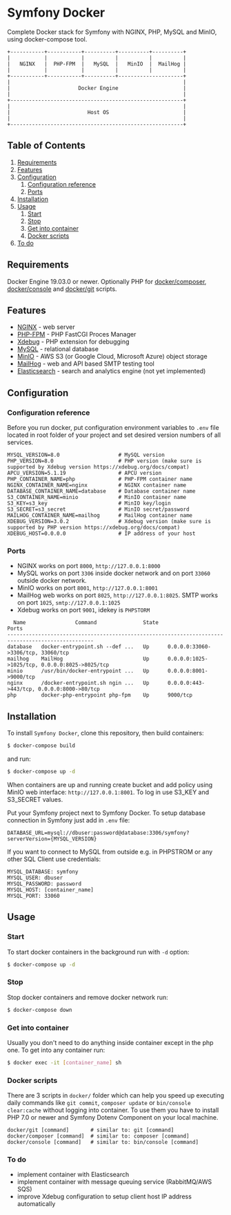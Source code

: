 # Symfony Docker

Complete Docker stack for Symfony with NGINX, PHP, MySQL and MinIO, using docker-compose tool.
```
+-----------+-----------+----------+----------+----------+
|           |           |          |          |          |
|   NGINX   |  PHP-FPM  |   MySQL  |   MinIO  |  MailHog |
|           |           |          |          |          |
+-----------+-----------+----------+---------------------+
|                                                        |
|                      Docker Engine                     |
|                                                        |
+--------------------------------------------------------+
|                                                        |
|                         Host OS                        |
|                                                        |
+--------------------------------------------------------+
```

## Table of Contents
1. [Requirements](#requirements)
1. [Features](#features)
1. [Configuration](#configuration)
   1. [Configuration reference](#configuration-reference)
   1. [Ports](#ports)
1. [Installation](#installation)
1. [Usage](#usage)
   1. [Start](#start)
   1. [Stop](#stop)
   1. [Get into container](#get-into-container)
   1. [Docker scripts](#docker-scripts)
1. [To do](#to-do) 


## Requirements
Docker Engine 19.03.0 or newer. 
Optionally PHP for [docker/composer](docker/composer), [docker/console](docker/console) and [docker/git](docker/git) scripts. 


## Features
- [NGINX](https://www.nginx.com/) - web server
- [PHP-FPM](https://www.php.net/manual/en/install.fpm.php) - PHP FastCGI Proces Manager
- [Xdebug](https://xdebug.org/) - PHP extension for debugging
- [MySQL](https://www.mysql.com/) - relational database
- [MinIO](https://min.io/) - AWS S3 (or Google Cloud, Microsoft Azure) object storage
- [MailHog](https://github.com/mailhog/MailHog) - web and API based SMTP testing tool
- [Elasticsearch](https://www.elastic.co/elasticsearch/) - search and analytics engine (not yet implemented)


## Configuration

### Configuration reference
Before you run docker, put configuration environment variables to `.env` file located in root folder of your project and set desired version numbers of all services.
```dotenv
MYSQL_VERSION=8.0                   # MySQL version
PHP_VERSION=8.0                     # PHP version (make sure is supported by Xdebug version https://xdebug.org/docs/compat)
APCU_VERSION=5.1.19                 # APCU version
PHP_CONTAINER_NAME=php              # PHP-FPM container name
NGINX_CONTAINER_NAME=nginx          # NGINX container name
DATABASE_CONTAINER_NAME=database    # Database container name
S3_CONTAINER_NAME=minio             # MinIO container name
S3_KEY=s3_key                       # MinIO key/login
S3_SECRET=s3_secret                 # MinIO secret/password
MAILHOG_CONTAINER_NAME=mailhog      # MailHog container name
XDEBUG_VERSION=3.0.2                # Xdebug version (make sure is supported by PHP version https://xdebug.org/docs/compat)
XDEBUG_HOST=0.0.0.0                 # IP address of your host
```

### Ports
- NGINX works on port `8000`, `http://127.0.0.1:8000`
- MySQL works on port `3306` inside docker network and on port `33060` outside docker network.
- MinIO works on port `8001`, `http://127.0.0.1:8001`
- MailHog web works on port `8025`, `http://127.0.0.1:8025`. SMTP works on port `1025`, `smtp://127.0.0.1:1025`
- Xdebug works on port `9001`, idekey is `PHPSTORM`
```
  Name                Command               State                       Ports                     
--------------------------------------------------------------------------------------------------
database   docker-entrypoint.sh --def ...   Up      0.0.0.0:33060->3306/tcp, 33060/tcp            
mailhog    MailHog                          Up      0.0.0.0:1025->1025/tcp, 0.0.0.0:8025->8025/tcp
minio      /usr/bin/docker-entrypoint ...   Up      0.0.0.0:8001->9000/tcp                        
nginx      /docker-entrypoint.sh ngin ...   Up      0.0.0.0:443->443/tcp, 0.0.0.0:8000->80/tcp    
php        docker-php-entrypoint php-fpm    Up      9000/tcp
```

## Installation
To install `Symfony Docker`, clone this repository, then build containers:
```bash
$ docker-compose build
```
and run:
```bash
$ docker-compose up -d
```
When containers are up and running create bucket and add policy using MinIO web interface: `http://127.0.0.1:8001`. To log in use S3_KEY and S3_SECRET values.

Put your Symfony project next to Symfony Docker.
To setup database connection in Symfony just add in `.env` file:
```dotenv
DATABASE_URL=mysql://dbuser:password@database:3306/symfony?serverVersion={MYSQL_VERSION}
```
If you want to connect to MySQL from outside e.g. in PHPSTROM or any other SQL Client use credentials:
```
MYSQL_DATABASE: symfony
MYSQL_USER: dbuser
MYSQL_PASSWORD: password
MYSQL_HOST: [container_name]
MYSQL_PORT: 33060
```


## Usage

### Start
To start docker containers in the background run with `-d` option:
```bash
$ docker-compose up -d
```

### Stop
Stop docker containers and remove docker network run:
```bash
$ docker-compose down
```

### Get into container
Usually you don't need to do anything inside container except in the php one. To get into any container run:
```bash
$ docker exec -it [container_name] sh
```


### Docker scripts
There are 3 scripts in `docker/` folder which can help you speed up executing daily commands like `git commit`, `composer update` or `bin/console clear:cache` without logging into container.
To use them you have to install PHP 7.0 or newer and Symfony Dotenv Component on your local machine.
```
docker/git [command]       # similar to: git [command]
docker/composer [command]  # similar to: composer [command]
docker/console [command]   # similar to: bin/console [command]
```


### To do
- implement container with Elasticsearch
- implement container with message queuing service (RabbitMQ/AWS SQS)
- improve Xdebug configuration to setup client host IP address automatically
